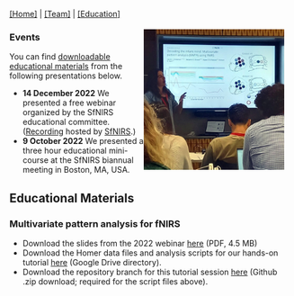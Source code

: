 [\[Home\]](index.html) \| [\[Team\]](team.html) \| [\[Education\]](educ.html)

<img align="right" src="images/sfnirs_lauren2_oct2022_web.jpg" alt="Lauren Emberson speaking at SfNIRS 2022" width="250px" style="margin: 5px 15px 5px 0px;">

### Events
You can find [downloadable educational materials](#educational-materials) from the following presentations below.<br> 
- **14 December 2022** We presented a free webinar organized by the SfNIRS educational committee. ([Recording](https://fnirs.org/events/educational-tutorials/) hosted by [SfNIRS](https://fnirs.org).)<br> 
- **9 October 2022** We presented a three hour educational mini-course at the SfNIRS biannual meeting in Boston, MA, USA. 

<p style='clear:both;'></p>

## Educational Materials 
### Multivariate pattern analysis for fNIRS
- Download the slides from the 2022 webinar [here](https://github.com/TeamMCPA/TeamMCPA.github.io/raw/master/Slides_MVPA_and_fNIRS_forWeb.pdf) (PDF, 4.5 MB)
- Download the Homer data files and analysis scripts for our hands-on tutorial [here](https://drive.google.com/drive/folders/1GutVh7Av33zaY3FzjUB2A491XnM5MXF8?usp=sharing) (Google Drive directory).
- Download the repository branch for this tutorial session [here](https://github.com/TeamMCPA/Consortium-Analyses/archive/refs/heads/SfNIRS_2022.zip) (Github .zip download; required for the script files above).

